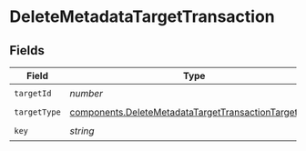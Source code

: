 # DeleteMetadataTargetTransaction


## Fields

| Field                                                                                                                        | Type                                                                                                                         | Required                                                                                                                     | Description                                                                                                                  |
| ---------------------------------------------------------------------------------------------------------------------------- | ---------------------------------------------------------------------------------------------------------------------------- | ---------------------------------------------------------------------------------------------------------------------------- | ---------------------------------------------------------------------------------------------------------------------------- |
| `targetId`                                                                                                                   | *number*                                                                                                                     | :heavy_check_mark:                                                                                                           | N/A                                                                                                                          |
| `targetType`                                                                                                                 | [components.DeleteMetadataTargetTransactionTargetType](../../models/components/deletemetadatatargettransactiontargettype.md) | :heavy_check_mark:                                                                                                           | N/A                                                                                                                          |
| `key`                                                                                                                        | *string*                                                                                                                     | :heavy_check_mark:                                                                                                           | N/A                                                                                                                          |